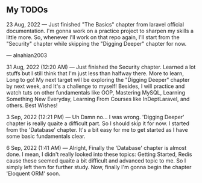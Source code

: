 ## My TODOs

23 Aug, 2022 — Just finished "The Basics" chapter from laravel official documentation. I'm gonna work on a practice project to sharpen my skills a little more. So, whenever I'll work on that repo again, I'll start from the "Security" chapter while skipping the "Digging Deeper" chapter for now.

— alnahian2003

31 Aug, 2022 (12:20 AM) — Just finished the Security chapter. Learned a lot stuffs but I still think that I'm just less than halfway there. More to learn, Long to go!
My next target will be exploring the "Digging Deeper" chapter by next week, and It's a challenge to myself!
Besides, I will practice and watch tuts on other fundamentals like OOP, Mastering MySQL, Learning Something New Everyday, Learning From Courses like InDeptLaravel, and others.
Best Wishes!

3 Sep, 2022 (12:21 PM) — Uh Damn no... I was wrong. 'Digging Deeper' chapter is really quaite a difficult part. So I should skip it for now. I started from the 'Database' chapter. It's a bit easy for me to get started as I have some basic fundamentals clear.

6 Sep, 2022 (1:41 AM) — Alright, Finally the 'Database' chapter is almost done. I mean, I didn't really looked into these topics: Getting Started, Redis cause these seemed quaite a bit difficult and advanced topic to me. So I simply left them for further study. Now, finally I'm gonna begin the chapter 'Eloquent ORM' soon.